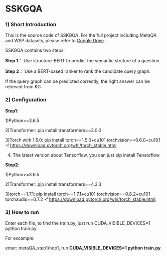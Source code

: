 # SSKGQA

### 1) Short Introduction

This is the source code of SSKGQA. For the full project including MetaQA and WSP datasets, please refer to [Google Drive](https://drive.google.com/drive/folders/18ZREtZq7d1XW_7IfNcsAq5NEoMLDIcK-?usp=sharing)
. 

SSKGQA contains two steps:

**Step 1**： Use structure-BERT to predict the semantic strcture of a question.

**Step 2**： Use a BERT-based ranker to rank the candidate query graph.

If the query graph can be predicted correctly, the right answer can be retreved from KG.

### 2) Configuration

**Step1**:

1)Python>=3.6.5

2)Transformer: pip install transformers==3.0.0

3)Torch with 1.5.0: pip install torch==1.5.0+cu101 torchvision==0.6.0+cu101 -f https://download.pytorch.org/whl/torch_stable.html


4) The latest version about Tensorflow, you can just pip install Tensorflow

**Step2**:

1)Python>=3.6.5

2)Transformer: pip install transformers==4.3.3

3)torch==1.7.1: pip install torch==1.7.1+cu101 torchvision==0.8.2+cu101 torchaudio==0.7.2 -f https://download.pytorch.org/whl/torch_stable.html: 

### 3) How to run

Enter each file, to find the train.py, just run  CUDA_VISIBLE_DEVICES=1 python train.py.

For excample:

enter: metaQA_step1/hop1,  run **CUDA_VISIBLE_DEVICES=1 python train.py**.

